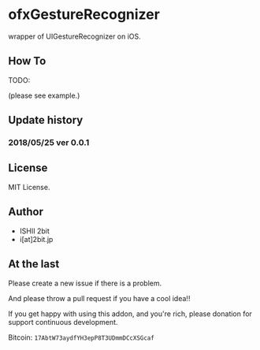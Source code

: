 # ofxGestureRecognizer

wrapper of UIGestureRecognizer on iOS.

## How To

TODO:

(please see example.)

## Update history

### 2018/05/25 ver 0.0.1

## License

MIT License.

## Author

* ISHII 2bit
* i[at]2bit.jp

## At the last

Please create a new issue if there is a problem.

And please throw a pull request if you have a cool idea!!

If you get happy with using this addon, and you're rich, please donation for support continuous development.

Bitcoin: `17AbtW73aydfYH3epP8T3UDmmDCcXSGcaf`

